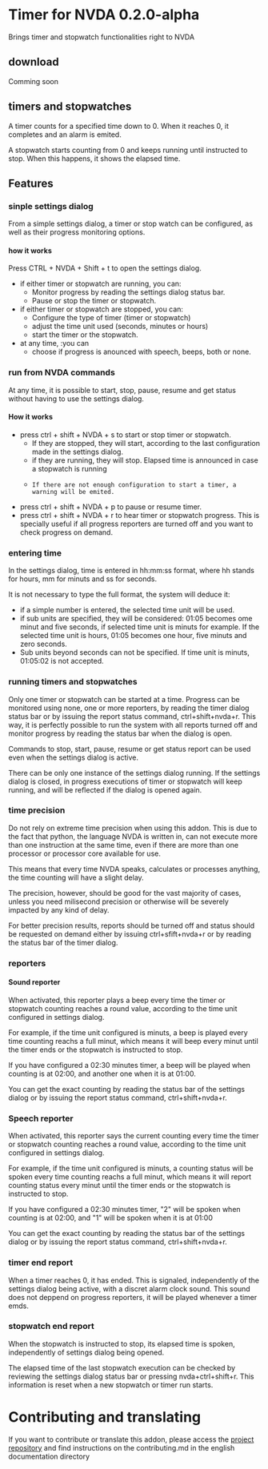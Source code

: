 # Timer for NVDA 0.2.0-alpha
Brings timer and stopwatch functionalities right to NVDA

## download
Comming soon

## timers and stopwatches

A timer counts for a specified time down to 0. When it reaches 0, it completes and an alarm is emited.

A stopwatch starts counting from 0 and keeps running until instructed to stop. When this happens, it shows the elapsed time.

## Features

### sinple settings dialog

From a simple settings dialog, a timer or stop watch can be configured, as well as their progress monitoring options.

#### how it works

Press CTRL + NVDA + Shift + t to open the settings dialog.

* if either timer or stopwatch are running, you can:
    * Monitor progress by reading the settings dialog status bar.
    * Pause or stop the timer or stopwatch.
* if either timer or stopwatch are stopped, you can:
    * Configure the type of timer (timer or stopwatch)
    * adjust the time unit used (seconds, minutes or hours)
    * start the timer or the stopwatch.
* at any time, :you can
    * choose if progress is anounced with speech, beeps, both or none.

### run from NVDA commands

At any time, it is possible to start, stop, pause, resume and get status without having to use the settings dialog.

#### How it works

* press ctrl + shift + NVDA + s to start or stop timer or stopwatch.
    * If they are stopped, they will start, according to the last configuration made in the settings dialog.
    * if they are running, they will stop. Elapsed time is announced in case a stopwatch is running
    *     If there are not enough configuration to start a timer, a warning will be emited.
* press ctrl + shift + NVDA + p to pause or resume timer.
* press ctrl + shift + NVDA + r to hear timer or stopwatch progress. This is specially useful if all progress reporters are turned off and you want to check progress on demand.

### entering time

In the settings dialog, time is entered in hh:mm:ss format, where hh stands for hours, mm for minuts and ss for seconds.

It is not necessary to type the full format, the system will deduce it:

* if a simple number is entered, the selected time unit will be used.
* if sub units are specified, they will be considered: 01:05 becomes ome minut and five seconds, if selected time unit is minuts for example.
If the selected time unit is hours, 01:05 becomes one hour, five minuts and zero seconds.
* Sub units beyond seconds can not be specified. If time unit is minuts, 01:05:02 is not accepted.

### running timers and stopwatches

Only one timer or stopwatch can be started at a time.
Progress can be monitored using none, one or more reporters, by reading the timer dialog status bar or by issuing the report status command, ctrl+shift+nvda+r.
This way, it is perfectly possible to run the system with all reports turned off and monitor progress by reading the status bar when the dialog is open.

Commands to stop, start, pause, resume or get status report can be used even when the settings dialog is active.

There can be only one instance of the settings dialog running. If the settings dialog is closed, in progress executions of timer or stopwatch will keep running, and will be reflected if the dialog is opened again.

### time precision

Do not rely on extreme time precision when using this addon. This is due to the fact that python, the language NVDA is written in, can not execute more than one instruction at the same time, even if there are more than one processor or processor core available for use.

This means that every time NVDA speaks, calculates or processes anything, the time counting will have a slight delay.

The precision, however, should be good for the vast majority of cases, unless you need milisecond precision or otherwise will be severely impacted by any kind of delay.

For better precision results, reports should be turned off and status should be requested on demand either by issuing ctrl+sfift+nvda+r or by reading the status bar of the timer dialog.

### reporters

#### Sound reporter

When activated, this reporter plays a beep every time the timer or stopwatch counting reaches a round value, according to the time unit configured  in settings dialog.

For example, if the time unit configured is minuts, a beep is played every time counting reachs a full minut, which means it will beep every minut until the timer ends or the stopwatch is instructed to stop.

If you have configured a 02:30 minutes timer, a beep will be played when counting is at 02:00, and another one when it is at 01:00.

You can get the exact counting by reading the status bar of the settings dialog or by issuing the report status command, ctrl+shift+nvda+r.

### Speech reporter

When activated, this reporter says the current counting every time the timer or stopwatch counting reaches a round value, according to the time unit configured  in settings dialog.

For example, if the time unit configured is minuts, a counting status will be spoken every time counting reachs a full minut, which means it will report counting status every minut until the timer ends or the stopwatch is instructed to stop.

If you have configured a 02:30 minutes timer, "2" will be spoken when counting is at 02:00, and "1" will be spoken when it is at 01:00

You can get the exact counting by reading the status bar of the settings dialog or by issuing the report status command, ctrl+shift+nvda+r.

### timer end report

When a timer reaches 0, it has ended. This is signaled, independently of the settings dialog being active, with a discret alarm clock sound. This sound does not deppend on progress reporters, it will be played whenever a timer emds.

### stopwatch end report

When the stopwatch is instructed to stop, its elapsed time is spoken, independently of settings dialog being opened.

The elapsed time of the last stopwatch execution can be checked by reviewing the settings dialog status bar or pressing nvda+ctrl+shift+r. This information is reset when a new stopwatch or timer run starts.

# Contributing and translating

If you want to contribute or translate this addon, please access the [project repository](https://github.com/marlon-sousa/TimerForNVDA) and find instructions on the contributing.md in the english documentation directory
